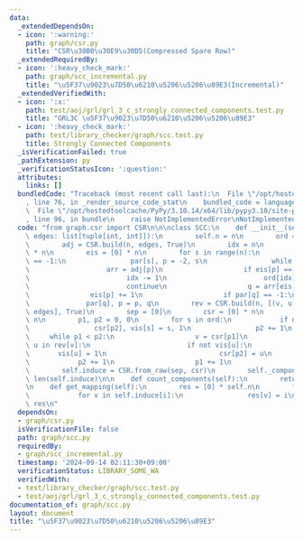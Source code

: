 ```yaml
---
data:
  _extendedDependsOn:
  - icon: ':warning:'
    path: graph/csr.py
    title: "CSR\u30B0\u30E9\u30D5(Compressed Spare Row)"
  _extendedRequiredBy:
  - icon: ':heavy_check_mark:'
    path: graph/scc_incremental.py
    title: "\u5F37\u9023\u7D50\u6210\u5206\u5206\u89E3(Incremental)"
  _extendedVerifiedWith:
  - icon: ':x:'
    path: test/aoj/grl/grl_3_c_strongly_connected_components.test.py
    title: "GRL3C \u5F37\u9023\u7D50\u6210\u5206\u5206\u89E3"
  - icon: ':heavy_check_mark:'
    path: test/library_checker/graph/scc.test.py
    title: Strongly Connected Components
  _isVerificationFailed: true
  _pathExtension: py
  _verificationStatusIcon: ':question:'
  attributes:
    links: []
  bundledCode: "Traceback (most recent call last):\n  File \"/opt/hostedtoolcache/PyPy/3.10.14/x64/lib/pypy3.10/site-packages/onlinejudge_verify/documentation/build.py\"\
    , line 76, in _render_source_code_stat\n    bundled_code = language.bundle(\n\
    \  File \"/opt/hostedtoolcache/PyPy/3.10.14/x64/lib/pypy3.10/site-packages/onlinejudge_verify/languages/python.py\"\
    , line 96, in bundle\n    raise NotImplementedError\nNotImplementedError\n"
  code: "from graph.csr import CSR\n\n\nclass SCC:\n    def __init__(self, n: int,\
    \ edges: list[tuple[int, int]]):\n        self.n = n\n        ord = [0] * n\n\
    \        adj = CSR.build(n, edges, True)\n        idx = n\n        par = [-1]\
    \ * n\n        eis = [0] * n\n        for s in range(n):\n            if par[s]\
    \ == -1:\n                par[s], p = -2, s\n                while p >= 0:\n \
    \                   arr = adj[p]\n                    if eis[p] == len(arr):\n\
    \                        idx -= 1\n                        ord[idx], p = p, par[p]\n\
    \                        continue\n                    q = arr[eis[p]]\n     \
    \               eis[p] += 1\n                    if par[q] == -1:\n          \
    \              par[q], p = p, q\n        rev = CSR.build(n, [(v, u) for u, v in\
    \ edges], True)\n        sep = [0]\n        csr = [0] * n\n        vis = [0] *\
    \ n\n        p1, p2 = 0, 0\n        for s in ord:\n            if not vis[s]:\n\
    \                csr[p2], vis[s] = s, 1\n                p2 += 1\n           \
    \     while p1 < p2:\n                    v = csr[p1]\n                    for\
    \ u in rev[v]:\n                        if not vis[u]:\n                     \
    \       vis[u] = 1\n                            csr[p2] = u\n                \
    \            p2 += 1\n                    p1 += 1\n                sep.append(p2)\n\
    \        self.induce = CSR.from_raw(sep, csr)\n        self._componet_count =\
    \ len(self.induce)\n\n    def count_components(self):\n        return self._componet_count\n\
    \n    def get_mapping(self):\n        res = [0] * self.n\n        for i in range(self._componet_count):\n\
    \            for v in self.induce[i]:\n                res[v] = i\n        return\
    \ res\n"
  dependsOn:
  - graph/csr.py
  isVerificationFile: false
  path: graph/scc.py
  requiredBy:
  - graph/scc_incremental.py
  timestamp: '2024-09-14 02:11:30+09:00'
  verificationStatus: LIBRARY_SOME_WA
  verifiedWith:
  - test/library_checker/graph/scc.test.py
  - test/aoj/grl/grl_3_c_strongly_connected_components.test.py
documentation_of: graph/scc.py
layout: document
title: "\u5F37\u9023\u7D50\u6210\u5206\u5206\u89E3"
---
```

